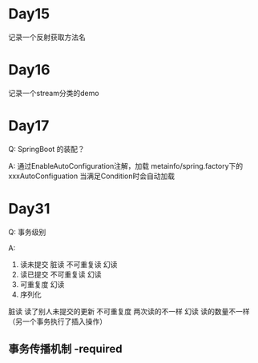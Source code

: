 # Day15
记录一个反射获取方法名

# Day16
记录一个stream分类的demo

# Day17 
Q: SpringBoot 的装配？

A: 通过EnableAutoConfiguration注解，加载
metainfo/spring.factory下的xxxAutoConfiguation
当满足Condition时会自动加载

# Day31
Q: 事务级别

A:
1. 读未提交  脏读 不可重复读 幻读
2. 读已提交 不可重复读 幻读
3. 可重复度  幻读
4. 序列化

脏读 读了别人未提交的更新 
不可重复度 两次读的不一样
幻读 读的数量不一样（另一个事务执行了插入操作）

事务传播机制 
-required
-


